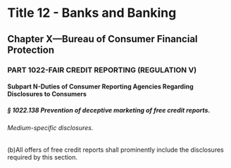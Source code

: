 
# Title 12 - Banks and Banking
## Chapter X—Bureau of Consumer Financial Protection
### PART 1022-FAIR CREDIT REPORTING (REGULATION V)
#### Subpart N-Duties of Consumer Reporting Agencies Regarding Disclosures to Consumers
##### § 1022.138 Prevention of deceptive marketing of free credit reports.
###### Medium-specific disclosures.

(b)All offers of free credit reports shall prominently include the disclosures required by this section.

